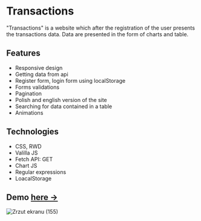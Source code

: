 # Transactions

"Transactions" is a website which after the registration of the user presents the transactions data. Data are presented in the form of charts and table.

## Features
* Responsive design
* Getting data from api
* Register form, login form using localStorage
* Forms validations 
* Pagination 
* Polish and english version of the site
* Searching for data contained in a table 
* Animations 

## Technologies  
* CSS, RWD 
* Valilla JS
* Fetch API: GET
* Chart JS
* Regular expressions
* LoacalStorage

## Demo <a href="https://transactions.pages.dev/">here -></a>
![Zrzut ekranu (155)](https://user-images.githubusercontent.com/96065197/213931741-829dd277-ba1e-4fef-8003-ef904c4c5eb2.png)
